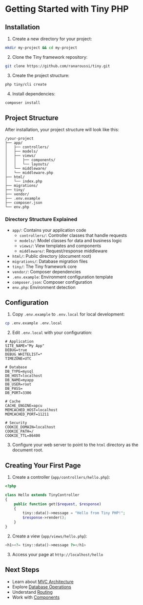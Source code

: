 # Getting Started with Tiny PHP

## Installation

1. Create a new directory for your project:

```bash
mkdir my-project && cd my-project
```

2. Clone the Tiny framework repository:

```bash
git clone https://github.com/ranaroussi/tiny.git
```

3. Create the project structure:

```bash
php tiny/cli create
```

4. Install dependencies:

```bash
composer install
```

## Project Structure

After installation, your project structure will look like this:

```
/your-project
├── app/
│   ├── controllers/
│   ├── models/
│   ├── views/
│   │   ├── components/
│   │   └── layouts/
│   └── middleware/
│   └── middleware.php
├── html/
│   └── index.php
├── migrations/
├── tiny/
├── vendor/
├── .env.example
├── composer.json
└── env.php
```

### Directory Structure Explained

- `app/`: Contains your application code
  - `controllers/`: Controller classes that handle requests
  - `models/`: Model classes for data and business logic
  - `views/`: View templates and components
  - `middleware/`: Request/response middleware
- `html/`: Public directory (document root)
- `migrations/`: Database migration files
- `tiny/`: The Tiny framework core
- `vendor/`: Composer dependencies
- `.env.example`: Environment configuration template
- `composer.json`: Composer configuration
- `env.php`: Environment detection

## Configuration

1. Copy `.env.example` to `.env.local` for local development:

```bash
cp .env.example .env.local
```

2. Edit `.env.local` with your configuration:

```env
# Application
SITE_NAME="My App"
DEBUG=true
DEBUG_WHITELIST=*
TIMEZONE=UTC

# Database
DB_TYPE=mysql
DB_HOST=localhost
DB_NAME=myapp
DB_USER=root
DB_PASS=
DB_PORT=3306

# Cache
CACHE_ENGINE=apcu
MEMCACHED_HOST=localhost
MEMCACHED_PORT=11211

# Security
COOKIE_DOMAIN=localhost
COOKIE_PATH=/
COOKIE_TTL=86400
```

3. Configure your web server to point to the `html` directory as the document root.

## Creating Your First Page

1. Create a controller (`app/controllers/hello.php`):

```php
<?php

class Hello extends TinyController
{
    public function get($request, $response)
    {
        tiny::data()->message = "Hello from Tiny PHP!";
        $response->render();
    }
}
```

2. Create a view (`app/views/hello.php`):

```php
<h1><?= tiny::data()->message ?></h1>
```

3. Access your page at `http://localhost/hello`

## Next Steps

- Learn about [MVC Architecture](../core-concepts/mvc.md)
- Explore [Database Operations](../core-concepts/database.md)
- Understand [Routing](../core-concepts/routing.md)
- Work with [Components](../core-concepts/components.md)
